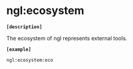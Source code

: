 # ngl:ecosystem

__`[description]`__

The ecosystem of ngl represents external tools. 

__`[example]`__


```
ngl:ecosystem:eco

```